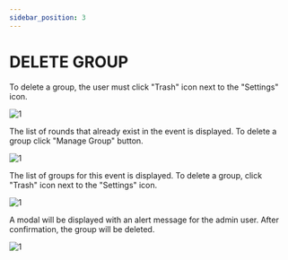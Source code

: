 ```yaml
---
sidebar_position: 3
---
```


# DELETE GROUP

To delete a group, the user must click "Trash" icon next to the "Settings" icon.

![1](./../assets/novogrupo.png)

The list of rounds that already exist in the event is displayed. To delete a group click "Manage Group" button.

![1](./../assets/criandogrupo.png)

The list of groups for this event is displayed. To delete a group, click "Trash" icon next to the "Settings" icon.

![1](./../assets/addgrupo.png)

A modal will be displayed with an alert message for the admin user. After confirmation, the group will be deleted.

![1](./../assets/apagargrupo.png)